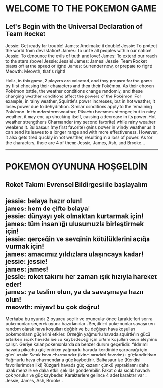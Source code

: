 # WELCOME TO THE POKEMON GAME
## Let's Begin with the Universal Declaration of Team Rocket
Jessie: Get ready for trouble!
James: And make it double!
Jessie: To protect the world from devastation!
James: To unite all peoples within our nation!
Jessie: To denounce the evils of truth and love!
James: To extend our reach to the stars above!
Jessie: Jessie!
James: James!
Jessie: Team Rocket blasts off at the speed of light!
James: Surrender now, or prepare to fight!
Meowth: Meowth, that's right!

Hello, in this game, 2 players are selected, and they prepare for the game by first choosing their characters and then their Pokémon.
As their chosen Pokémon battle, the weather conditions change randomly, and these changing weather conditions affect the powers of the Pokémon. For example, in rainy weather, Squirtle's power increases, but in hot weather, it loses power due to dehydration. Similar conditions apply to the remaining Pokémon. In thunderstorm weather, Pikachu becomes stronger, but in rainy weather, it may end up shocking itself, causing a decrease in its power. Hot weather strengthens Charmander (my second favorite) while rainy weather weakens it. Bulbasaur (my first favorite) gains power in windy weather as it can send its leaves to a longer range and with more effectiveness. However, it also gets tired quickly in hot weather, resulting in a loss of power.
As for the characters, there are 4 of them: Jessie, James, Ash, and Brooke...

-----------------------------------------------------------------------------

# POKEMON OYUNUNA HOŞGELDİN
##  Roket Takımı Evrensel Bildirgesi ile başlayalım

jessie: belaya hazır olun!  
james: hem de çifte belaya!  
jessie: dünyayı yok olmaktan kurtarmak için!  
james: tüm insanlığı ulusumuzla birleştirmek için!  
jessie: gerçeğin ve sevginin kötülüklerini açığa vurmak için!  
james: amacımız yıldızlara ulaşıncaya kadar!  
jessie: jessie!  
james: james!  
jessie: roket takımı her zaman ışık hızıyla hareket eder!  
james: ya teslim olun, ya da savaşmaya hazır olun!  
meowth: miyav! bu çok doğru!
---------------------------------------------------------------
Merhaba bu oyunda 2 oyuncu seçilir ve oyuncular önce karakterleri sonra pokemonları seçerek oyuna hazırlanırlar .
Seçtikleri pokemonlar savaşırken random olarak hava koşulları değişir ve bu değişen hava koşulları pokemonların güçlerini etkiler. Örneğin yağmurlu havada squirtle'ın gücü artarken sıcak havada ise su kaybedeceği için ortam koşulları onun aleyhine çalışır. Geriye kalan pokemonlarda da benzer durum geçerlidir. Yıldırımlı havada pikachu güçlenirken yağmurlu havada kendinide çarpacağı için gücü azalır. Sıcak hava charmander (ikinci sıradaki favorim) ı güçlendirirken Yağmurlu hava charmendar a güç kaybettirir. Balbasaur ise (Kendisi favorilerimden ilki) Rüzgarlı havada güç kazanır çünkü yapraklarını daha uzak menzile ve daha etkili şekilde gönderebilir. Fakat o da sıcak havada çok yorulur ve güç kaybeder.
Karakterlere gelince 4 adet karakter var : Jessie, James, Ash, Brooke..